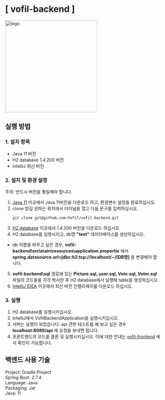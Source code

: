 # [ vofil-backend ]

<img width="298" alt="logo" src="https://user-images.githubusercontent.com/92567571/207050410-4e3cfd25-8884-4e0a-afc6-8fa3a1407afc.png">


## 실행 방법
### 1. 설치 항목
+ Java 11 버전
+ H2 database 1.4.200 버전
+ intelliJ 최신 버전

### 2. 설치 및 환경 설정
주의: 반드시 버전을 통일해야 합니다.   
1. [Java 11](https://jdk.java.net/java-se-ri/11) 이곳에서 Java 11버전을 다운로드 하고, 환경변수 설정을 완료하십시오.
2. clone 받길 원하는 위치에서 터미널을 열고 다음 문구를 입력하십시오.
    ```bash
    git clone git@github.com:Vofil/vofil-backend.git
    ```
3. [H2 database](https://www.h2database.com/html/download-archive.html) 이곳에서 1.4.200 버전을 다운로드 하십시오.
4. H2 database를 실행시키고, db명 **"test"** 데이터베이스를 생성하십시오.  
+ db 이름을 바꾸고 싶은 경우, **vofil-backend\src\main\resources\application.propertie** 에서 **spring.datasource.url=jdbc:h2:tcp://localhost/~/[DB명]** 을 변경해야 합니다.
5. **vofil-backend\sql** 경로에 있는 **Picture.sql, user.sql, Vote.sql, Voter.sql** 파일의 코드들을 각각 복사한 후 H2 database에서 실행해 table을 생성하십시오.
6. [IntelliJ IDEA](https://www.jetbrains.com/idea/) 이곳에서 최신 버전 인텔리제이를 다운로드 하십시오.

### 3. 실행
1. H2 database를 실행시키십시오.
2. IntelliJ에서 VofilBackendApplication을 실행시키십시오.
3. 서버는 실행이 되었습니다. api 관련 테스트를 해 보고 싶은 경우 **localhost:8089/api** 에 요청을 보내면 됩니다.
4. 프론트엔드의 코드를 클론 및 실행시키십시오. 이에 대한 안내는 [vofil-frontend](https://github.com/Vofil/vofil-frontend#readme) 에서 확인이 가능합니다.

## 백엔드 사용 기술
Project: Gradle Project   
Spring Boot: 2.7.4   
Language: Java   
Packaging: Jar   
Java: 11   



